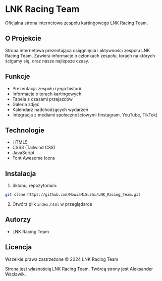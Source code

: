 # LNK Racing Team

Oficjalna strona internetowa zespołu kartingowego LNK Racing Team.

## O Projekcie

Strona internetowa prezentująca osiągnięcia i aktywności zespołu LNK Racing Team. Zawiera informacje o członkach zespołu, torach na których ścigamy się, oraz nasze najlepsze czasy.

## Funkcje

- Prezentacja zespołu i jego historii
- Informacje o torach kartingowych
- Tabela z czasami przejazdów
- Galeria zdjęć
- Kalendarz nadchodzących wydarzeń
- Integracja z mediami społecznościowymi (Instagram, YouTube, TikTok)

## Technologie

- HTML5
- CSS3 (Tailwind CSS)
- JavaScript
- Font Awesome Icons

## Instalacja

1. Sklonuj repozytorium:
```bash
git clone https://github.com/MowiaMiSushi/LNK_Racing_Team.git
```

2. Otwórz plik `index.html` w przeglądarce

## Autorzy

- LNK Racing Team

## Licencja

Wszelkie prawa zastrzeżone © 2024 LNK Racing Team 

Strona jest własnością LNK Racing Team. Twórcą strony jest Aleksander Wacławik.